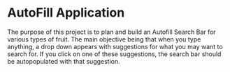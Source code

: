 # AutoFill Application
The purpose of this project is to plan and build an Autofill Search Bar for various types of fruit. The main objective being that when you type anything, a drop down appears with suggestions for what you may want to search for. If you click on one of these suggestions, the search bar should be autopopulated with that suggestion.
